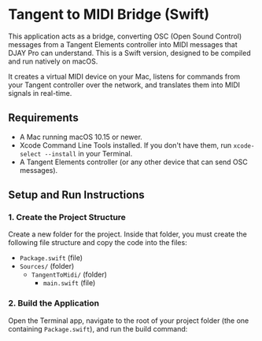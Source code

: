 # Tangent to MIDI Bridge (Swift)

This application acts as a bridge, converting OSC (Open Sound Control) messages from a Tangent Elements controller into MIDI messages that DJAY Pro can understand. This is a Swift version, designed to be compiled and run natively on macOS.

It creates a virtual MIDI device on your Mac, listens for commands from your Tangent controller over the network, and translates them into MIDI signals in real-time.

## Requirements

- A Mac running macOS 10.15 or newer.
- Xcode Command Line Tools installed. If you don't have them, run `xcode-select --install` in your Terminal.
- A Tangent Elements controller (or any other device that can send OSC messages).

## Setup and Run Instructions

### 1. Create the Project Structure

Create a new folder for the project. Inside that folder, you must create the following file structure and copy the code into the files:

- `Package.swift` (file)
- `Sources/` (folder)
  - `TangentToMidi/` (folder)
    - `main.swift` (file)

### 2. Build the Application

Open the Terminal app, navigate to the root of your project folder (the one containing `Package.swift`), and run the build command:

